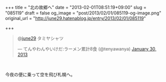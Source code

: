 +++
title = "北の故郷へ"
date = "2013-02-01T08:51:19+09:00"
slug = "085119"
draft = false
og_image = "post/2013/02/01/085119-og-image.png"
original_url = "http://june29.hatenablog.jp/entry/2013/02/01/085119"

+++

<p></p>
<blockquote class="twitter-tweet">
<p>@<a href="https://twitter.com/june29">june29</a> タミヤシャツ</p>— てんやわんやいけだ:ラーメン累計8食 (@tenyawanya) <a href="https://twitter.com/tenyawanya/status/296758361154805760">January 30, 2013</a>
</blockquote>
<br>
<script async src="//platform.twitter.com/widgets.js" charset="utf-8"></script><p>今夜の便に乗って空を飛び札幌へ。</p>